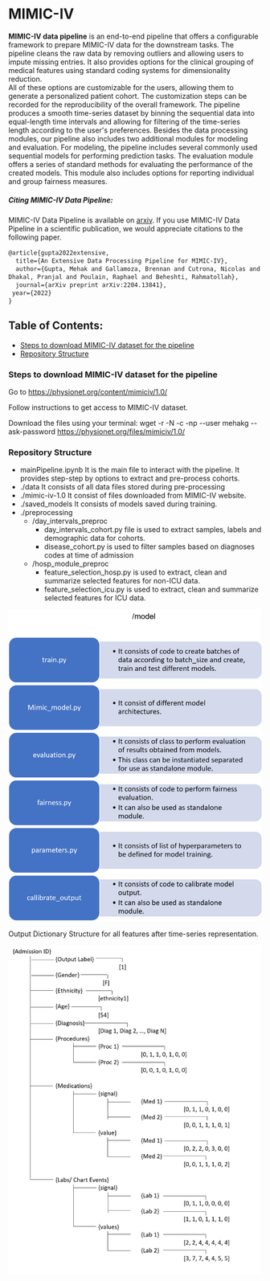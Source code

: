 # MIMIC-IV
**MIMIC-IV data pipeline** is an end-to-end pipeline that offers a configurable framework to prepare MIMIC-IV data for the downstream tasks. 
The pipeline cleans the raw data by removing outliers and allowing users to impute missing entries. 
It also provides options for the clinical grouping of medical features using standard coding systems for dimensionality reduction.  
All of these options are customizable for the users, allowing them to generate a personalized  patient cohort. 
The customization steps can be recorded for the reproducibility of the overall framework. 
The pipeline produces a smooth time-series dataset by binning the sequential data into equal-length time intervals and allowing for filtering of the time-series length according to the user's preferences.
Besides the data processing modules, our pipeline also includes two additional modules for modeling and evaluation. 
For modeling, the pipeline includes several commonly used sequential models for performing prediction tasks. 
The evaluation module offers a series of standard methods for evaluating the performance of the created models. 
This module also includes options for reporting individual and group fairness measures.

##### Citing MIMIC-IV Data Pipeline:
MIMIC-IV Data Pipeline is available on [arxiv](https://arxiv.org/abs/2204.13841).
If you use MIMIC-IV Data Pipeline in a scientific publication, we would appreciate citations to the following paper.

```
@article{gupta2022extensive,
  title={An Extensive Data Processing Pipeline for MIMIC-IV},
  author={Gupta, Mehak and Gallamoza, Brennan and Cutrona, Nicolas and Dhakal, Pranjal and Poulain, Raphael and Beheshti, Rahmatollah},
  journal={arXiv preprint arXiv:2204.13841},
 year={2022}
}
```

## Table of Contents:
- [Steps to download MIMIC-IV dataset for the pipeline](#Steps-to-download-MIMIC-IV-dataset-for-the-pipeline)
- [Repository Structure](#Repository-Structure)

### Steps to download MIMIC-IV dataset for the pipeline

Go to https://physionet.org/content/mimiciv/1.0/

Follow instructions to get access to MIMIC-IV dataset.

Download the files using your terminal: wget -r -N -c -np --user mehakg --ask-password https://physionet.org/files/mimiciv/1.0/

### Repository Structure

- mainPipeline.ipynb
	It is the main file to interact with the pipeline. It provides step-step by options to extract and pre-process cohorts.
- ./data
	It consists of all data files stored during pre-processing
- ./mimic-iv-1.0
	It consist of files downloaded from MIMIC-IV website.
- ./saved_models
	It consists of models saved during training.
- ./preprocessing
	- /day_intervals_preproc
		- day_intervals_cohort.py file is used to extract samples, labels and demographic data for cohorts.
		- disease_cohort.py is used to filter samples based on diagnoses codes at time of admission
	- /hosp_module_preproc
		- feature_selection_hosp.py is used to extract, clean and summarize selected features for non-ICU data.
		- feature_selection_icu.py is used to extract, clean and summarize selected features for ICU data.



![](images/r4.png)



Output Dictionary Structure for all features after time-series representation.

![](images/dict.png)


